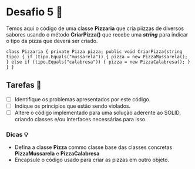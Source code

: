 ﻿# Desafio 5 :rocket: 

Temos aqui o código de uma classe **Pizzaria** que cria piizzas de diversos sabores usando o método **CriarPizza()**
que recebe uma ***string*** para indicar o tipo da pizza que deverá ser criado.

`
class Pizzaria
    {
        private Pizza pizza;
        public void CriarPizza(string tipo)
        {
            if (tipo.Equals("mussarela"))
            {
                pizza = new PizzaMussarela();
            }
            else if (tipo.Equals("calabresa"))
            {
                pizza = new PizzaCalabresa();
            }
        }
    }
`

## Tarefas :hammer:

- [ ] Identifique os problemas apresentados por este código.
- [ ] Indique os princípios que estão sendo violados.
- [ ] Altere o código implementado para uma solução aderente ao SOLID, criando classes e/ou interfaces necessárias para isso.

### Dicas :bulb:
- Defina a classe **Pizza** commo classe base das classes concretas **PizzaMussarela** e **PizzaCalabresa**
- Encapsule o código usado para criar as pizzas em outro objeto.